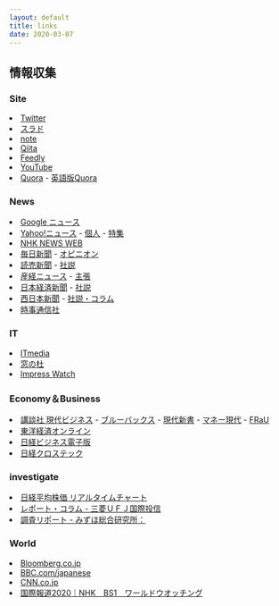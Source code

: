 ```yaml
---
layout: default
title: links
date: 2020-03-07
---
```


## 情報収集

<div class="row">
    <div class="col-lg-4 col-pad">
        <h3>Site</h3>
        <li><a href="https://twitter.com">Twitter</a></li>
        <li><a href="https://srad.jp/">スラド</a></li>
        <li><a href="https://note.com/">note</a></li>
        <li><a href="https://qiita.com/">Qiita</a></li>
        <li><a href="https://feedly.com">Feedly</a></li>
        <li><a href="https://www.youtube.com/">YouTube</a></li>
        <li><a href="https://jp.quora.com/">Quora</a> - <a href="https://www.quora.com/">英語版Quora</a></li>
        <h3>News</h3>
        <li><a href="https://news.google.com">Google ニュース</a></li>
        <li><a href="https://news.yahoo.co.jp/">Yahoo!ニュース</a> - <a href="https://news.yahoo.co.jp/byline/">個人</a> - <a href="https://news.yahoo.co.jp/feature">特集</a></li>
        <li><a href="https://www3.nhk.or.jp/news/">NHK NEWS WEB</a></li>
        <li><a href="https://mainichi.jp/">毎日新聞</a> - <a href="https://mainichi.jp/opinion/">オピニオン</a></li>
        <li><a href="https://www.yomiuri.co.jp/">読売新聞</a> - <a href="https://www.yomiuri.co.jp/editorial/">社説</a></li>
        <li><a href="https://www.sankei.com/">産経ニュース</a> - <a href="https://www.sankei.com/column/newslist/editorial-n1.html?cx_fixedtopics=true&cx_wid=d5ac4456c4d5baa6a785782ef4e98f6eb01bb384">主張</a></li>
        <li><a href="https://www.nikkei.com/">日本経済新聞</a> - <a href="https://www.nikkei.com/opinion/editorial/">社説</a></li>
        <li><a href="https://www.nishinippon.co.jp/">西日本新聞</a> - <a href="https://www.nishinippon.co.jp/category/column/">社説・コラム</a></li>
        <li><a href="https://www.jiji.com/">時事通信社</a></li>
        <h3>IT</h3>
        <li><a href="https://www.itmedia.co.jp/">ITmedia</a></li>
        <li><a href="https://forest.watch.impress.co.jp/">窓の杜</a></li>
        <li><a href="https://www.watch.impress.co.jp/">Impress Watch</a></li>
    </div>
    <div class="col-lg-4 col-pad">
        <h3>Economy＆Business</h3>
        <li><a href="https://gendai.ismedia.jp/">講談社 現代ビジネス</a> - <a href="https://gendai.ismedia.jp/bluebacks">ブルーバックス</a> - <a href="https://gendai.ismedia.jp/gendai-shinsho">現代新書</a> - <a href="https://gendai.ismedia.jp/money">マネー現代</a> - <a href="https://gendai.ismedia.jp/frau">FRaU</a></li>
        <li><a href="https://toyokeizai.net/">東洋経済オンライン</a></li>
        <li><a href="https://business.nikkei.com/">日経ビジネス電子版</a></li>
        <li><a href="https://xtech.nikkei.com/atcl/nxt/info/18/00001/020800003/">日経クロステック</a></li>
    </div>
    <div class="col-lg-4 col-pad">
        <h3 id="investigate">investigate</h3>
        <li><a href="https://nikkei225jp.com/chart/">日経平均株価 リアルタイムチャート</a></li>
        <li><a href="https://www.am.mufg.jp/market/report/">レポート・コラム - 三菱ＵＦＪ国際投信</a></li>
        <li><a href="https://www.mizuho-ri.co.jp/publication/research/index.html">調査リポート - みずほ総合研究所：</a></li>
        <h3 id="world">World</h3>
        <li><a href="https://www.bloomberg.co.jp/">Bloomberg.co.jp</a></li>
        <li><a href="https://www.bbc.com/japanese">BBC.com/japanese</a></li>
        <li><a href="https://www.cnn.co.jp/">CNN.co.jp</a></li>
        <li><a href="https://www.nhk.or.jp/kokusaihoudou/archive/">国際報道2020｜NHK　BS1　ワールドウオッチング</a></li>
    </div>
</div>
